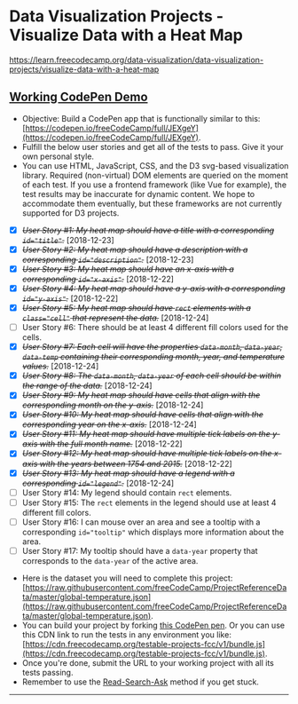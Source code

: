 # Data Visualization Projects - Visualize Data with a Heat Map  

https://learn.freecodecamp.org/data-visualization/data-visualization-projects/visualize-data-with-a-heat-map  


## [Working CodePen Demo](https://codepen.io/brimarq/full/PXpxqW/)

- Objective: Build a CodePen app that is functionally similar to this: [https://codepen.io/freeCodeCamp/full/JEXgeY](https://codepen.io/freeCodeCamp/full/JEXgeY).  
- Fulfill the below user stories and get all of the tests to pass. Give it your own personal style.  
- You can use HTML, JavaScript, CSS, and the D3 svg-based visualization library. Required (non-virtual) DOM elements are queried on the moment of each test. If you use a frontend framework (like Vue for example), the test results may be inaccurate for dynamic content. We hope to accommodate them eventually, but these frameworks are not currently supported for D3 projects.
- [X] ~~*User Story #1: My heat map should have a title with a corresponding `id="title"`.*~~ [2018-12-23]
- [X] ~~*User Story #2: My heat map should have a description with a corresponding `id="description"`.*~~ [2018-12-23]
- [X] ~~*User Story #3: My heat map should have an x-axis with a corresponding `id="x-axis"`.*~~ [2018-12-22]
- [X] ~~*User Story #4: My heat map should have a y-axis with a corresponding `id="y-axis"`.*~~ [2018-12-22]
- [X] ~~*User Story #5: My heat map should have `rect` elements with a `class="cell"` that represent the data.*~~ [2018-12-24]
- [ ] User Story #6: There should be at least 4 different fill colors used for the cells.
- [X] ~~*User Story #7: Each cell will have the properties `data-month`, `data-year`, `data-temp` containing their corresponding month, year, and temperature values.*~~ [2018-12-24]
- [X] ~~*User Story #8: The `data-month`, `data-year` of each cell should be within the range of the data.*~~ [2018-12-24]
- [X] ~~*User Story #9: My heat map should have cells that align with the corresponding month on the y-axis.*~~ [2018-12-24]
- [X] ~~*User Story #10: My heat map should have cells that align with the corresponding year on the x-axis.*~~ [2018-12-24]
- [X] ~~*User Story #11: My heat map should have multiple tick labels on the y-axis with the full month name.*~~ [2018-12-22]
- [X] ~~*User Story #12: My heat map should have multiple tick labels on the x-axis with the years between 1754 and 2015.*~~ [2018-12-22]
- [X] ~~*User Story #13: My heat map should have a legend with a corresponding `id="legend"`.*~~ [2018-12-24]
- [ ] User Story #14: My legend should contain `rect` elements.
- [ ] User Story #15: The `rect` elements in the legend should use at least 4 different fill colors.
- [ ] User Story #16: I can mouse over an area and see a tooltip with a corresponding `id="tooltip"` which displays more information about the area.
- [ ] User Story #17: My tooltip should have a `data-year` property that corresponds to the `data-year` of the active area.
- Here is the dataset you will need to complete this project: [https://raw.githubusercontent.com/freeCodeCamp/ProjectReferenceData/master/global-temperature.json](https://raw.githubusercontent.com/freeCodeCamp/ProjectReferenceData/master/global-temperature.json).
- You can build your project by forking [this CodePen pen](https://codepen.io/freeCodeCamp/pen/MJjpwO). Or you can use this CDN link to run the tests in any environment you like: [https://cdn.freecodecamp.org/testable-projects-fcc/v1/bundle.js](https://cdn.freecodecamp.org/testable-projects-fcc/v1/bundle.js).
- Once you're done, submit the URL to your working project with all its tests passing.
- Remember to use the [Read-Search-Ask](https://forum.freecodecamp.org/t/how-to-get-help-when-you-are-stuck/19514) method if you get stuck.

---
